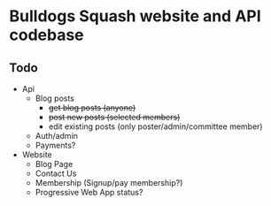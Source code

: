 # Bulldogs Squash website and API codebase

## Todo

- Api
    - Blog posts
        - <del>get blog posts (anyone)</del>
        - <del>post new posts (selected members)</del>
        - edit existing posts (only poster/admin/committee member)
    - Auth/admin 
    - Payments?
- Website
    - Blog Page
    - Contact Us
    - Membership (Signup/pay membership?)
    - Progressive Web App status?
